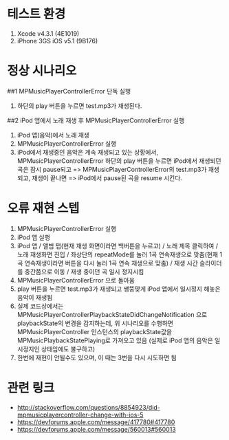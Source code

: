 # 테스트 환경
1. Xcode v4.3.1 (4E1019)
2. iPhone 3GS iOS v5.1 (9B176)

# 정상 시나리오
##1 MPMusicPlayerControllerError 단독 실행
1. 하단의 play 버튼을 누르면 test.mp3가 재생된다.

##2 iPod 앱에서 노래 재생 후 MPMusicPlayerControllerError 실행
1. iPod 앱(음악)에서 노래 재생
2. MPMusicPlayerControllerError 실행
3. iPod에서 재생중인 음악은 계속 재생되고 있는 상황에서, MPMusicPlayerControllerError 하단의 play 버튼을 누르면 iPod에서 재생되던 곡은 잠시 pause되고 => MPMusicPlayerControllerError의 test.mp3가 재생되고, 재생이 끝나면 => iPod에서 pause된 곡을 resume 시킨다.


# 오류 재현 스텝
1. MPMusicPlayerControllerError 실행
2. iPod 앱 실행
3. iPod 앱 / 앨범 탭(현재 재생 화면이라면 백버튼을 누르고) / 노래 제목 클릭하여 / 노래 재생화면 진입 / 좌상단의 repeatMode를 눌러 1곡 연속재생으로 맞춤(현재 1곡 연속재생이라면 버튼을 다시 눌러 1곡 연속 재생으로 맞춤) / 재생 시간 슬라이더를 중간쯤으로 이동 / 재생 중이던 곡 일시 정지시킴
4. MPMusicPlayerControllerError 으로 돌아옴
5. play 버튼을 누르면 test.mp3가 재생되고 쌩뚱맞게 iPod 앱에서 일시정지 해놓은 음악이 재생됨
6. 실제 코드상에서는 MPMusicPlayerControllerPlaybackStateDidChangeNotification 으로 playbackState의 변경을 감지하는데, 위 시나리오를 수행하면 MPMusicPlayerController 인스턴스의 playbackState값을 MPMusicPlaybackStatePlaying로 가져오고 있음 (실제로 iPod 앱의 음악은 일시정지인 상태임에도 불구하고)
7. 한번에 재현이 안될수도 있으며, 이 때는 3번을 다시 시도하면 됨

# 관련 링크
* http://stackoverflow.com/questions/8854923/did-mpmusicplayercontroller-change-with-ios-5
* https://devforums.apple.com/message/417780#417780
* https://devforums.apple.com/message/560013#560013
